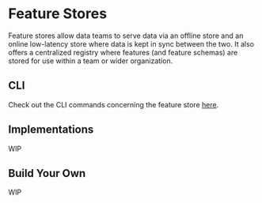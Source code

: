 # Feature Stores

Feature stores allow data teams to serve data via an offline store and an online
low-latency store where data is kept in
sync between the two. It also offers a centralized registry where features (and
feature schemas) are stored for use
within a team or wider organization.

## CLI

Check out the CLI commands concerning the feature store
[here](https://apidocs.zenml.io/latest/cli/#zenml.cli--add-a-feature-store-to-your-stack).


## Implementations 

WIP

## Build Your Own

WIP
